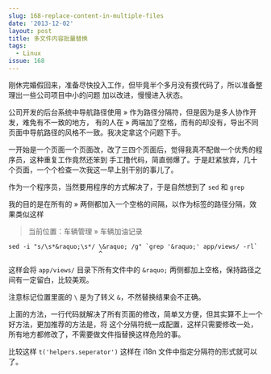 ```yaml
---
slug: 168-replace-content-in-multiple-files
date: '2013-12-02'
layout: post
title: 多文件内容批量替换
tags:
  - Linux
issue: 168
---
```


刚休完婚假回来，准备尽快投入工作，但毕竟半个多月没有摸代码了，所以准备整理出一些公司项目中小的问题
加以改进，慢慢进入状态。

公司开发的后台系统中导航路径使用 &raquo; 作为路径分隔符，但是因为是多人协作开发，难免有不一致的地方，
有的人在 &raquo; 两端加了空格，而有的却没有，导出不同页面中导航路径的风格不一致。我决定拿这个问题下手。

一开始是一个页面一个页面改，改了三四个页面后，觉得我真不配做一个优秀的程序员，这种重复工作竟然还笨到
手工撸代码，简直弱爆了。于是赶紧放弃，几十个页面，一个个检查一次我这一早上别干别的事儿了。

作为一个程序员，当然要用程序的方式解决了，于是自然想到了 `sed` 和 `grep`

我的目的是在所有的 &raquo; 两侧都加入一个空格的间隔，以作为标签的路径分隔，效果类似这样

> 当前位置：车辆管理 &raquo; 车辆加油记录

    sed -i "s/\s*&raquo;\s*/ \&raquo; /g" `grep '&raquo;' app/views/ -rl`
                             ^

这样会将 `app/views/` 目录下所有文件中的 `&raquo;` 两侧都加上空格，保持路径之间有一定留白，比较美观。

注意标记位置里面的 `\` 是为了转义 `&`，不然替换结果会不正确。

上面的方法，一行代码就解决了所有页面的修改，简单又方便，但其实算不上一个好方法，更加推荐的方法是，将
这个分隔符统一成配置，这样只需要修改一处，所有地方都修改了，不需要做文件指替换这样危险的事。

比较这样 `t('helpers.seperator')` 这样在 i18n 文件中指定分隔符的形式就可以了。
